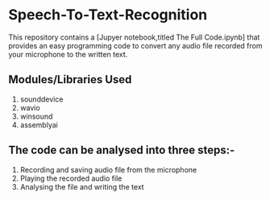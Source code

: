 # Speech-To-Text-Recognition
This repository contains a [Jupyer notebook,titled The Full Code.ipynb] that provides an easy programming code to convert any audio file recorded from your microphone to the written text.


## Modules/Libraries Used
1. sounddevice
2. wavio
3. winsound
4. assemblyai

## The code can be analysed into three steps:-
1. Recording and saving audio file from the microphone
2. Playing the recorded audio file
3. Analysing the file and writing the text

